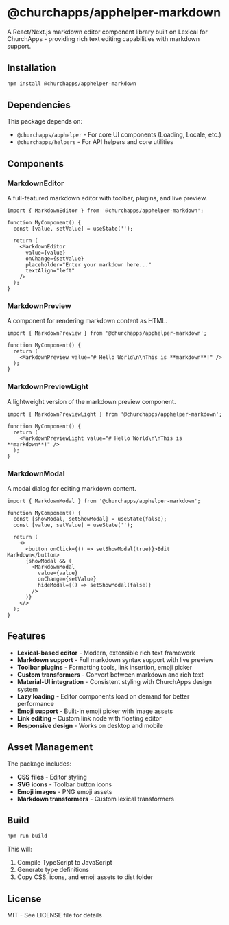 # @churchapps/apphelper-markdown

A React/Next.js markdown editor component library built on Lexical for ChurchApps - providing rich text editing capabilities with markdown support.

## Installation

```bash
npm install @churchapps/apphelper-markdown
```

## Dependencies

This package depends on:
- `@churchapps/apphelper` - For core UI components (Loading, Locale, etc.)
- `@churchapps/helpers` - For API helpers and core utilities

## Components

### MarkdownEditor
A full-featured markdown editor with toolbar, plugins, and live preview.

```tsx
import { MarkdownEditor } from '@churchapps/apphelper-markdown';

function MyComponent() {
  const [value, setValue] = useState('');

  return (
    <MarkdownEditor
      value={value}
      onChange={setValue}
      placeholder="Enter your markdown here..."
      textAlign="left"
    />
  );
}
```

### MarkdownPreview
A component for rendering markdown content as HTML.

```tsx
import { MarkdownPreview } from '@churchapps/apphelper-markdown';

function MyComponent() {
  return (
    <MarkdownPreview value="# Hello World\n\nThis is **markdown**!" />
  );
}
```

### MarkdownPreviewLight
A lightweight version of the markdown preview component.

```tsx
import { MarkdownPreviewLight } from '@churchapps/apphelper-markdown';

function MyComponent() {
  return (
    <MarkdownPreviewLight value="# Hello World\n\nThis is **markdown**!" />
  );
}
```

### MarkdownModal
A modal dialog for editing markdown content.

```tsx
import { MarkdownModal } from '@churchapps/apphelper-markdown';

function MyComponent() {
  const [showModal, setShowModal] = useState(false);
  const [value, setValue] = useState('');

  return (
    <>
      <button onClick={() => setShowModal(true)}>Edit Markdown</button>
      {showModal && (
        <MarkdownModal
          value={value}
          onChange={setValue}
          hideModal={() => setShowModal(false)}
        />
      )}
    </>
  );
}
```

## Features

- **Lexical-based editor** - Modern, extensible rich text framework
- **Markdown support** - Full markdown syntax support with live preview
- **Toolbar plugins** - Formatting tools, link insertion, emoji picker
- **Custom transformers** - Convert between markdown and rich text
- **Material-UI integration** - Consistent styling with ChurchApps design system
- **Lazy loading** - Editor components load on demand for better performance
- **Emoji support** - Built-in emoji picker with image assets
- **Link editing** - Custom link node with floating editor
- **Responsive design** - Works on desktop and mobile

## Asset Management

The package includes:
- **CSS files** - Editor styling
- **SVG icons** - Toolbar button icons
- **Emoji images** - PNG emoji assets
- **Markdown transformers** - Custom lexical transformers

## Build

```bash
npm run build
```

This will:
1. Compile TypeScript to JavaScript
2. Generate type definitions
3. Copy CSS, icons, and emoji assets to dist folder

## License

MIT - See LICENSE file for details